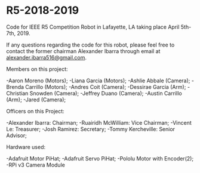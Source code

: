 # R5-2018-2019
Code for IEEE R5 Competition Robot in Lafayette, LA taking place April 5th-7th, 2019.

If any questions regarding the code for this robot, please feel free to contact the former chairman Alexander Ibarra through email at alexander.ibarra516@gmail.com. 

Members on this project:

-Aaron Moreno (Motors);
-Liana Garcia (Motors);
-Ashlie Abbale (Camera);
-Brenda Carrillo (Motors);
-Andres Coit (Camera);
-Dessirae Garcia (Arm);
-Christian Snowden (Camera);
-Jeffrey Duano (Camera);
-Austin Carrillo (Arm);
-Jared (Camera);

Officers on this Project:

-Alexander Ibarra: Chairman;
-Ruairidh McWilliam: Vice Chairman;
-Vincent Le: Treasurer;
-Josh Ramirez: Secretary;
-Tommy Kercheville: Senior Advisor;


Hardware used:

-Adafruit Motor PiHat;
-Adafruit Servo PiHat;
-Pololu Motor with Encoder(2);
-RPi v3 Camera Module
